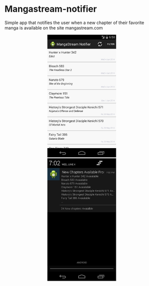 Mangastream-notifier
====================
Simple app that notifies the user when a new chapter of their favorite  manga is available on the site mangastream.com

<div align="center">
  <img height="400px" src="https://raw.githubusercontent.com/aedwa038/Mangastream-notifier/master/samples/listviewScreenShot.png"/>
</div>
<div align="center">
<img height="400px" src="https://raw.githubusercontent.com/aedwa038/Mangastream-notifier/master/samples/notificationScreenShot.png"/>
</div>
